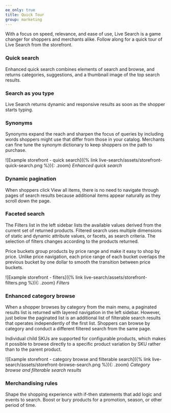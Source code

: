 ```yaml
---
ee_only: true
title: Quick Tour
group: marketing
---
```


With a focus on speed, relevance, and ease of use, Live Search is a game changer for shoppers and merchants alike. Follow along for a quick tour of Live Search from the storefront.

### Quick search

Enhanced quick search combines elements of search and browse, and returns categories, suggestions, and a thumbnail image of the top search results.

### Search as you type

Live Search returns dynamic and responsive results as soon as the shopper starts typing.

### Synonyms

Synonyms expand the reach and sharpen the focus of queries by including words shoppers might use that differ from those in your catalog. Merchants can fine tune the synonym dictionary to keep shoppers on the path to purchase.
 
![Example storefront - quick search]({% link live-search/assets/storefront-quick-search.png %}){: .zoom}
_Enhanced quick search_

### Dynamic pagination

When shoppers click View all items, there is no need to navigate through pages of search results because additional items appear naturally as they scroll down the page.

### Faceted search

The Filters list in the left sidebar lists the available values derived from the current set of returned products. Filtered search uses multiple dimensions of static and dynamic attribute values, or facets, as search criteria. The selection of filters changes according to the products returned.

Price buckets group products by price range and make it easy to shop by price. Unlike price navigation, each price range of each bucket overlaps the previous bucket by one dollar to smooth the transition between price buckets.
 
![Example storefront - filters]({% link live-search/assets/storefront-filters.png %}){: .zoom}
_Filters_

### Enhanced category browse

When a shopper browses by category from the main menu, a paginated results list is returned with layered navigation in the left sidebar. However, just below the paginated list is an additional list of filterable search results that operates independently of the first list. Shoppers can browse by category and conduct a different filtered search from the same page.

Individual child SKUs are supported for configurable products, which makes it possible to browse directly to a specific product variation by SKU rather than to the parent product.

![Example storefront - category browse and filterable search]({% link live-search/assets/storefront-browse-search.png %}){: .zoom}
_Category browse and filterable search results_

### Merchandising rules

Shape the shopping experience with if-then statements that add logic and events to search. Boost or bury products for a promotion, season, or other period of time.
